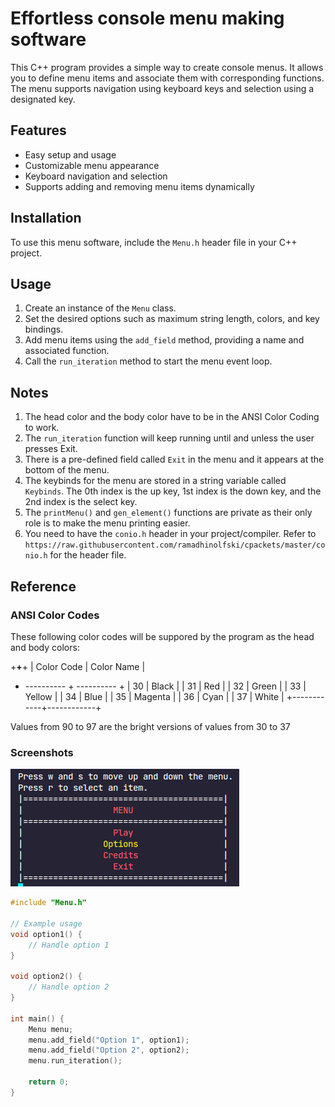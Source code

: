 # Effortless console menu making software

This C++ program provides a simple way to create console menus. It allows you to define menu items and associate them with corresponding functions. The menu supports navigation using keyboard keys and selection using a designated key.

## Features

- Easy setup and usage
- Customizable menu appearance
- Keyboard navigation and selection
- Supports adding and removing menu items dynamically

## Installation

To use this menu software, include the `Menu.h` header file in your C++ project.

## Usage

1. Create an instance of the `Menu` class.
2. Set the desired options such as maximum string length, colors, and key bindings.
3. Add menu items using the `add_field` method, providing a name and associated function.
4. Call the `run_iteration` method to start the menu event loop.

## Notes
1. The head color and the body color have to be in the ANSI Color Coding to work.
2. The `run_iteration` function will keep running until and unless the user presses Exit.
3. There is a pre-defined field called `Exit` in the menu and it appears at the bottom of the menu.
4. The keybinds for the menu are stored in a string variable called `Keybinds`. The 0th index is the up key, 1st index is the down key, and the 2nd index is the select key.
5. The `printMenu()` and `gen_element()` functions are private as their only role is to make the menu printing easier.
6. You need to have the `conio.h` header in your project/compiler. Refer to `https://raw.githubusercontent.com/ramadhinolfski/cpackets/master/conio.h` for the header file.

## Reference

### ANSI Color Codes

These following color codes will be suppored by the program as the head and body colors:

+____________+____________+
| Color Code | Color Name |
+ ---------- + ---------- +
| 30         | Black      |
| 31         | Red        |
| 32         | Green      |
| 33         | Yellow     |
| 34         | Blue       |
| 35         | Magenta    |
| 36         | Cyan       |
| 37         | White      |
+------------+------------+

Values from 90 to 97 are the bright versions of values from 30 to 37

### Screenshots

![Output_Screenshot](src/screenshot1.png)


```c++
#include "Menu.h"

// Example usage
void option1() {
    // Handle option 1
}

void option2() {
    // Handle option 2
}

int main() {
    Menu menu;
    menu.add_field("Option 1", option1);
    menu.add_field("Option 2", option2);
    menu.run_iteration();

    return 0;
}
```
